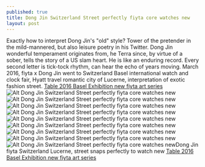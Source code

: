 ```yaml
---
published: true
title: Dong Jin Switzerland Street perfectly fiyta core watches new
layout: post
---
```

Exactly how to interpret Dong Jin\'s \"old\" style? Tower of the pretender in the mild-mannered, but also leisure poetry in his Twitter. Dong Jin wonderful temperament originates from, he Terra since, by virtue of a sober, tells the story of a US slam heart. He is like an enduring record. Every second letter is tick-tock rhythm, can hear the echo of years moving. March 2016, fiyta x Dong Jin went to Switzerland Basel international watch and clock fair, Hyatt travel romantic city of Lucerne, interpretation of exotic fashion street. [Table 2016 Basel Exhibition new fiyta art series](http://www.mkfans.com/2016/03/04/table-2016-basel-exhibition-new-fiyta-art-series-of-subtle-embroidery-watches/)![Alt Dong Jin Switzerland Street perfectly fiyta core watches new](http://makerbuzz.files.wordpress.com/2016/03/78390d7e.jpeg)![Alt Dong Jin Switzerland Street perfectly fiyta core watches new](http://makerbuzz.files.wordpress.com/2016/03/78368368.jpeg)![Alt Dong Jin Switzerland Street perfectly fiyta core watches new](http://makerbuzz.files.wordpress.com/2016/03/783e9a7a.jpeg)![Alt Dong Jin Switzerland Street perfectly fiyta core watches new](http://makerbuzz.files.wordpress.com/2016/03/7835b71a.jpeg)![Alt Dong Jin Switzerland Street perfectly fiyta core watches new](http://makerbuzz.files.wordpress.com/2016/03/78422af0.jpeg)![Alt Dong Jin Switzerland Street perfectly fiyta core watches new](http://makerbuzz.files.wordpress.com/2016/03/7834de32.jpeg)![Alt Dong Jin Switzerland Street perfectly fiyta core watches new](http://makerbuzz.files.wordpress.com/2016/03/7840ce15.jpeg)![Alt Dong Jin Switzerland Street perfectly fiyta core watches new](http://makerbuzz.files.wordpress.com/2016/03/78335934.jpeg)![Alt Dong Jin Switzerland Street perfectly fiyta core watches new](http://makerbuzz.files.wordpress.com/2016/03/783f2edc.jpeg)Dong Jin fiyta Switzerland Lucerne, street snaps perfectly to watch new [Table 2016 Basel Exhibition new fiyta art series](http://www.mkfans.com/2016/03/04/table-2016-basel-exhibition-new-fiyta-art-series-of-subtle-embroidery-watches/)